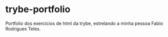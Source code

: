 # trybe-portfolio
Portfolio dos exercicios de html da trybe, estrelando a minha pessoa Fabio Rodrigues Teles.
